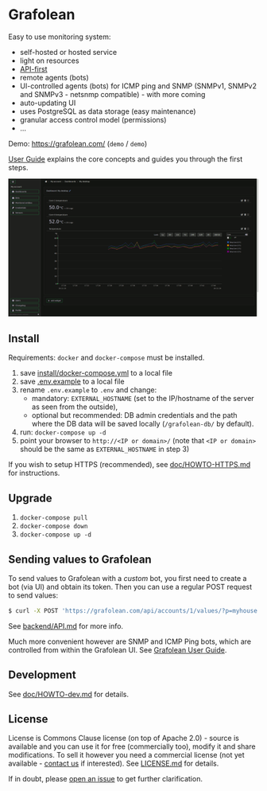 # Grafolean

Easy to use monitoring system:

- self-hosted or hosted service
- light on resources
- [API-first](https://grafolean.com/api-doc/)
- remote agents (bots)
- UI-controlled agents (bots) for ICMP ping and SNMP (SNMPv1, SNMPv2 and SNMPv3 - netsnmp compatible) - with more coming
- auto-updating UI
- uses PostgreSQL as data storage (easy maintenance)
- granular access control model (permissions)
- ...

Demo: https://grafolean.com/ (`demo` / `demo`)

[User Guide](doc/user-guide.md) explains the core concepts and guides you through the first steps.

![screenshot](doc/screenshot-dark.png)

## Install

Requirements: `docker` and `docker-compose` must be installed.

1) save [install/docker-compose.yml](https://raw.githubusercontent.com/grafolean/grafolean/master/install/docker-compose.yml) to a local file
2) save [.env.example](https://raw.githubusercontent.com/grafolean/grafolean/master/install/.env.example) to a local file
3) rename `.env.example` to `.env` and change:
    - mandatory: `EXTERNAL_HOSTNAME` (set to the IP/hostname of the server as seen from the outside),
    - optional but recommended: DB admin credentials and the path where the DB data will be saved locally (`/grafolean-db/` by default).
4) run: `docker-compose up -d`
5) point your browser to `http://<IP or domain>/` (note that `<IP or domain>` should be the same as `EXTERNAL_HOSTNAME` in step 3)

If you wish to setup HTTPS (recommended), see [doc/HOWTO-HTTPS.md](doc/HOWTO-HTTPS.md) for instructions.

## Upgrade

1) `docker-compose pull`
2) `docker-compose down`
3) `docker-compose up -d`

## Sending values to Grafolean

To send values to Grafolean with a *custom* bot, you first need to create a bot (via UI) and obtain its token. Then you can use a regular POST request to send values:

```bash
$ curl -X POST 'https://grafolean.com/api/accounts/1/values/?p=myhouse.livingroom.humidity&v=57.3&b=<BotAPIToken>'
```

See [backend/API.md](backend/API.md) for more info.

Much more convenient however are SNMP and ICMP Ping bots, which are controlled from within the Grafolean UI. See [Grafolean User Guide](doc/user-guide.md).

## Development

See [doc/HOWTO-dev.md](doc/HOWTO-dev.md) for details.

## License

License is Commons Clause license (on top of Apache 2.0) - source is available and you can use it for free (commercially too), modify it and
share modifications. To sell it however you need a commercial license (not yet available - [contact us](info@grafolean.com) if
interested). See [LICENSE.md](./LICENSE.md) for details.

If in doubt, please [open an issue](https://github.com/grafolean/grafolean/issues) to get further clarification.
